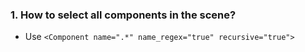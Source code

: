 ### 1. How to select all components in the scene?

- Use `<Component name=".*" name_regex="true" recursive="true">`

